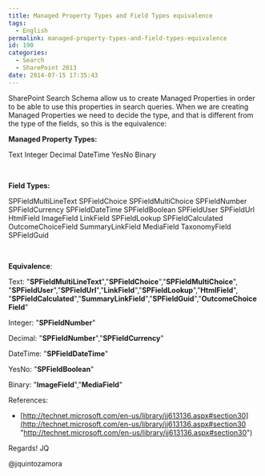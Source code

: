 ```yaml
---
title: Managed Property Types and Field Types equivalence
tags:
  - English
permalink: managed-property-types-and-field-types-equivalence
id: 190
categories:
  - Search
  - SharePoint 2013
date: 2014-07-15 17:35:43
---
```


SharePoint Search Schema allow us to create Managed Properties in order to be able to use this properties in search queries. When we are creating Managed Properties we need to decide the type, and that is different from the type of the fields, so this is the equivalence:

**Managed Property Types:**

Text
Integer 
Decimal 
DateTime 
YesNo 
Binary

&nbsp;

**Field Types:**

SPFieldMultiLineText
SPFieldChoice
SPFieldMultiChoice
SPFieldNumber
SPFieldCurrency
SPFieldDateTime
SPFieldBoolean
SPFieldUser
SPFieldUrl
HtmlField
ImageField
LinkField
SPFieldLookup
SPFieldCalculated
OutcomeChoiceField
SummaryLinkField
MediaField
TaxonomyField
SPFieldGuid

&nbsp;

**Equivalence**:

Text: "**SPFieldMultiLineText**","**SPFieldChoice**","**SPFieldMultiChoice**",
"**SPFieldUser**","**SPFieldUrl**","**LinkField**","**SPFieldLookup**","**HtmlField**",
"**SPFieldCalculated**","**SummaryLinkField**","**SPFieldGuid**","**OutcomeChoiceField**"<p>Integer: "**SPFieldNumber**"<p>Decimal: "**SPFieldNumber**","**SPFieldCurrency**"<p>DateTime: "**SPFieldDateTime**"<p>YesNo: "**SPFieldBoolean**"<p>Binary: "**ImageField**","**MediaField**"

References:

- [http://technet.microsoft.com/en-us/library/jj613136.aspx#section30](http://technet.microsoft.com/en-us/library/jj613136.aspx#section30 "http://technet.microsoft.com/en-us/library/jj613136.aspx#section30")

Regards!
JQ
<p>@jquintozamora